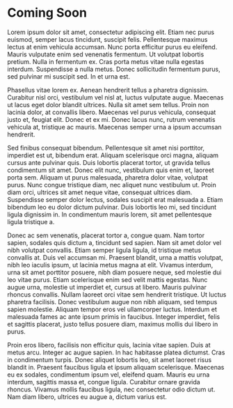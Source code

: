 # Coming Soon

Lorem ipsum dolor sit amet, consectetur adipiscing elit. Etiam nec purus euismod, semper lacus tincidunt, suscipit felis. Pellentesque maximus lectus at enim vehicula accumsan. Nunc porta efficitur purus eu eleifend. Mauris vulputate enim sed venenatis fermentum. Ut volutpat lobortis pretium. Nulla in fermentum ex. Cras porta metus vitae nulla egestas interdum. Suspendisse a nulla metus. Donec sollicitudin fermentum purus, sed pulvinar mi suscipit sed. In et urna est.

Phasellus vitae lorem ex. Aenean hendrerit tellus a pharetra dignissim. Curabitur nisl orci, vestibulum vel nisl at, luctus vulputate augue. Maecenas ut lacus eget dolor blandit ultrices. Nulla sit amet sem tellus. Proin non lacinia dolor, at convallis libero. Maecenas vel purus vehicula, consequat justo et, feugiat elit. Donec et ex mi. Donec lacus nunc, rutrum venenatis vehicula at, tristique ac mauris. Maecenas semper urna a ipsum accumsan hendrerit.

Sed finibus consequat bibendum. Pellentesque sit amet nisi porttitor, imperdiet est ut, bibendum erat. Aliquam scelerisque orci magna, aliquam cursus ante pulvinar quis. Duis lobortis placerat tortor, ut gravida tellus condimentum sit amet. Donec elit nunc, vestibulum quis enim et, laoreet porta sem. Aliquam ut purus malesuada, pharetra dolor vitae, volutpat purus. Nunc congue tristique diam, nec aliquet nunc vestibulum ut. Proin diam orci, ultrices sit amet neque vitae, consequat ultrices diam. Suspendisse semper dolor lectus, sodales suscipit erat malesuada a. Etiam bibendum leo eu dolor dictum pulvinar. Duis lobortis leo mi, sed tincidunt ligula dignissim in. In condimentum mauris lorem, sit amet pellentesque ligula tristique a.

Donec ac sem venenatis, placerat tortor a, congue quam. Nam tortor sapien, sodales quis dictum a, tincidunt sed sapien. Nam sit amet dolor vel nibh volutpat convallis. Etiam semper ligula ligula, id tristique metus convallis at. Duis vel accumsan mi. Praesent blandit, urna a mattis volutpat, nibh leo iaculis ipsum, ut lacinia metus magna at elit. Vivamus interdum, urna sit amet porttitor posuere, nibh diam posuere neque, sed molestie dui leo vitae purus. Etiam scelerisque enim sed velit mattis egestas. Nunc augue urna, molestie ut imperdiet et, cursus at libero. Mauris pulvinar rhoncus convallis. Nullam laoreet orci vitae sem hendrerit tristique. Ut luctus pharetra facilisis. Donec vestibulum augue non nibh aliquam, sed tempus sapien molestie. Aliquam tempor eros vel ullamcorper luctus. Interdum et malesuada fames ac ante ipsum primis in faucibus. Integer imperdiet, felis et sagittis placerat, justo tellus posuere diam, maximus mollis dui libero in purus.

Proin eros libero, facilisis non efficitur quis, lacinia vitae sapien. Duis at metus arcu. Integer ac augue sapien. In hac habitasse platea dictumst. Cras in condimentum turpis. Donec aliquet lobortis leo, sit amet laoreet risus blandit in. Praesent faucibus ligula et ipsum aliquam scelerisque. Maecenas eu ex sodales, condimentum ipsum vel, eleifend quam. Mauris eu urna interdum, sagittis massa et, congue ligula. Curabitur ornare gravida rhoncus. Vivamus mollis faucibus ligula, nec consectetur odio dictum ut. Nam diam libero, ultrices eu augue a, dictum varius est.